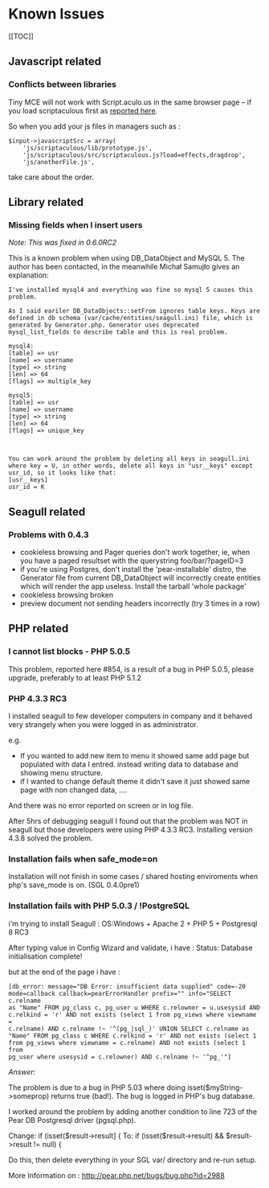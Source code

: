 <!-- Name: TroubleShooting/KnownIssues -->
<!-- Version: 14 -->
<!-- Last-Modified: 2006/10/12 19:30:36 -->
<!-- Author: jcasanova -->
# Known Issues
[[TOC]]
## Javascript related
### Conflicts between libraries
Tiny MCE will not work with Script.aculo.us in the same browser page – if you load scriptaculous first as [reported here](http://wiki.script.aculo.us/scriptaculous/show/tinymce).

So when you add your js files in managers such as :


    $input->javascriptSrc = array( 
        'js/scriptaculous/lib/prototype.js', 
        'js/scriptaculous/src/scriptaculous.js?load=effects,dragdrop', 
        'js/anotherFile.js',

take care about the order.


## Library related
### Missing fields when I insert users
*Note: This was fixed in 0.6.0RC2*

This is a known problem when using DB_DataObject and MySQL 5.  The author has been contacted, in the meanwhile Michał Samujło gives an explanation:


    I've installed mysql4 and everything was fine so mysql 5 causes this problem.
    
    As I said eariler DB_DataObjects::setFrom ignores table keys. Keys are
    defined in db schema (var/cache/entities/seagull.ini) file, which is
    generated by Generator.php. Generator uses deprecated
    mysql_list_fields to describe table and this is real problem.
    
    mysql4:
    [table] => usr
    [name] => username
    [type] => string
    [len] => 64
    [flags] => multiple_key
    
    mysql5:
    [table] => usr
    [name] => username
    [type] => string
    [len] => 64
    [flags] => unique_key



    You can work around the problem by deleting all keys in seagull.ini 
    where key = U, in other words, delete all keys in "usr__keys" except 
    usr_id, so it looks like that:
    [usr__keys]
    usr_id = K


## Seagull related
### Problems with 0.4.3
  * cookieless browsing and Pager queries don't work together, ie, when you have a paged resultset with the querystring foo/bar/?pageID=3
  * if you're using Postgres, don't install the 'pear-installable' distro, the Generator file from current DB_DataObject will incorrectly create entities which will render the app useless.  Install the tarball 'whole package'
  * cookieless browsing broken
  * preview document not sending headers incorrectly (try 3 times in a row)
## PHP related
### I cannot list blocks - PHP 5.0.5
This problem, reported here #854, is a result of a bug in PHP 5.0.5, please upgrade, preferably to at least PHP 5.1.2

### PHP 4.3.3 RC3
I installed seagull to few developer computers in company and it behaved very strangely when you were logged in as administrator. 

e.g. 
- If you wanted to add new item to menu it showed same add page but populated with data I entred. instead writing data to database and showing menu structure.
- if I wanted to change default theme it didn't save it just showed same page with non changed data, ....

And there was no error reported on screen or in log file.

After 5hrs of debugging seagull I found out that the problem was NOT in seagull but those developers were using PHP 4.3.3 RC3.
Installing version 4.3.8 solved the problem.

### Installation fails when safe_mode=on
Installation will not finish in some cases / shared hosting enviroments when php's save_mode is on. (SGL 0.4.0pre1)

### Installation fails with PHP 5.0.3 / !PostgreSQL
i'm trying to install Seagull :
OS:Windows + Apache 2 + PHP 5 + Postgresql 8 RC3

After typing value in Config Wizard and validate, i have :
Status: Database initialisation complete!

but at the end of the page i have :

    [db_error: message="DB Error: insufficient data supplied" code=-20 
    mode=callback callback=pearErrorHandler prefix="" info="SELECT c.relname 
    as "Name" FROM pg_class c, pg_user u WHERE c.relowner = u.usesysid AND 
    c.relkind = 'r' AND not exists (select 1 from pg_views where viewname = 
    c.relname) AND c.relname !~ '^(pg_|sql_)' UNION SELECT c.relname as 
    "Name" FROM pg_class c WHERE c.relkind = 'r' AND not exists (select 1 
    from pg_views where viewname = c.relname) AND not exists (select 1 from 
    pg_user where usesysid = c.relowner) AND c.relname !~ '^pg_'"]
*Answer:*

The problem is due to a bug in PHP 5.03 where doing
isset($myString->someprop) returns true (bad!). The bug is logged in
PHP's bug database.

I worked around the problem by adding another condition to line 723 of
the Pear DB Postgresql driver (pgsql.php).

Change: if (isset($result->result] {
To: if (isset($result->result) && $result->result != null) {

Do this, then delete everything in your SGL var/ directory and
re-run setup.

More Information on :
http://pear.php.net/bugs/bug.php?id=2988